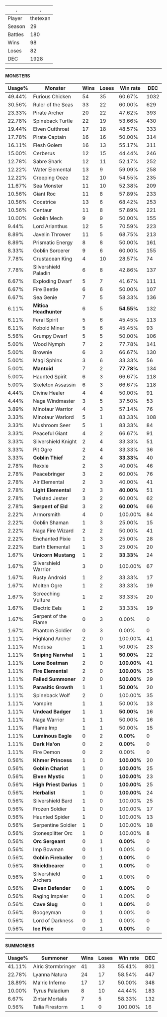 .|.
|-|-
Player|thetexan
Season|29
Battles|180
Wins|98
Loses|82
DEC|1928

---
**MONSTERS**

Usage%|Monster|Wins|Loses|Win rate|DEC|
-|-|-|-|-|-|
49.44%|Furious Chicken|54|35|60.67%|1032|
30.56%|Ruler of the Seas|33|22|60.00%|629|
23.33%|Pirate Archer|20|22|47.62%|393|
22.78%|Spineback Turtle|22|19|53.66%|430|
19.44%|Elven Cutthroat|17|18|48.57%|333|
17.78%|Pirate Captain|16|16|50.00%|314|
16.11%|Flesh Golem|16|13|55.17%|311|
15.00%|Cerberus|12|15|44.44%|246|
12.78%|Sabre Shark|12|11|52.17%|252|
12.22%|Water Elemental|13|9|59.09%|258|
12.22%|Creeping Ooze|12|10|54.55%|235|
11.67%|Sea Monster|11|10|52.38%|209|
10.56%|Giant Roc|11|8|57.89%|233|
10.56%|Cocatrice|13|6|68.42%|253|
10.56%|Centaur|11|8|57.89%|221|
10.00%|Goblin Mech|9|9|50.00%|155|
9.44%|Lord Arianthus|12|5|70.59%|223|
8.89%|Javelin Thrower|11|5|68.75%|213|
8.89%|Prismatic Energy|8|8|50.00%|161|
8.33%|Goblin Sorcerer|9|6|60.00%|155|
7.78%|Crustacean King|4|10|28.57%|74|
7.78%|Silvershield Paladin|6|8|42.86%|137|
6.67%|Exploding Dwarf|5|7|41.67%|111|
6.67%|Fire Beetle|6|6|50.00%|107|
6.67%|Sea Genie|7|5|58.33%|136|
6.11%|**Mitica Headhunter**|6|5|**54.55%**|132|
6.11%|Feral Spirit|5|6|45.45%|113|
6.11%|Kobold Miner|5|6|45.45%|93|
5.56%|Grumpy Dwarf|5|5|50.00%|106|
5.00%|Wood Nymph|7|2|77.78%|141|
5.00%|Brownie|6|3|66.67%|130|
5.00%|Magi Sphinx|3|6|33.33%|56|
5.00%|**Mantoid**|7|2|**77.78%**|134|
5.00%|Haunted Spirit|6|3|66.67%|118|
5.00%|Skeleton Assassin|6|3|66.67%|118|
4.44%|Divine Healer|4|4|50.00%|91|
4.44%|Naga Windmaster|3|5|37.50%|53|
3.89%|Minotaur Warrior|4|3|57.14%|76|
3.33%|Minotaur Warlord|5|1|83.33%|108|
3.33%|Mushroom Seer|5|1|83.33%|84|
3.33%|Peaceful Giant|4|2|66.67%|91|
3.33%|Silvershield Knight|2|4|33.33%|51|
3.33%|Pit Ogre|2|4|33.33%|36|
3.33%|**Goblin Thief**|2|4|**33.33%**|40|
2.78%|Rexxie|2|3|40.00%|46|
2.78%|Peacebringer|3|2|60.00%|76|
2.78%|Air Elemental|2|3|40.00%|41|
2.78%|**Light Elemental**|2|3|**40.00%**|51|
2.78%|Twisted Jester|3|2|60.00%|62|
2.78%|**Serpent of Eld**|3|2|**60.00%**|66|
2.22%|Armorsmith|4|0|100.00%|84|
2.22%|Goblin Shaman|1|3|25.00%|15|
2.22%|Naga Fire Wizard|2|2|50.00%|41|
2.22%|Enchanted Pixie|1|3|25.00%|28|
2.22%|Earth Elemental|1|3|25.00%|20|
1.67%|**Unicorn Mustang**|1|2|**33.33%**|24|
1.67%|Silvershield Warrior|3|0|100.00%|67|
1.67%|Rusty Android|1|2|33.33%|17|
1.67%|Molten Ogre|1|2|33.33%|19|
1.67%|Screeching Vulture|1|2|33.33%|20|
1.67%|Electric Eels|1|2|33.33%|19|
1.67%|Serpent of the Flame|0|3|0.00%|0|
1.67%|Phantom Soldier|0|3|0.00%|0|
1.11%|Highland Archer|2|0|100.00%|41|
1.11%|Medusa|1|1|50.00%|23|
1.11%|**Sniping Narwhal**|1|1|**50.00%**|22|
1.11%|**Lone Boatman**|2|0|**100.00%**|41|
1.11%|**Fire Elemental**|2|0|**100.00%**|35|
1.11%|**Failed Summoner**|2|0|**100.00%**|29|
1.11%|**Parasitic Growth**|1|1|**50.00%**|20|
1.11%|Spineback Wolf|2|0|100.00%|35|
1.11%|Vampire|1|1|50.00%|13|
1.11%|**Undead Badger**|1|1|**50.00%**|16|
1.11%|Naga Warrior|1|1|50.00%|16|
1.11%|Flame Imp|1|1|50.00%|15|
1.11%|**Luminous Eagle**|0|2|**0.00%**|0|
1.11%|**Dark Ha'on**|0|2|**0.00%**|0|
1.11%|Fire Demon|0|2|0.00%|0|
0.56%|**Khmer Princess**|1|0|**100.00%**|20|
0.56%|**Goblin Chariot**|1|0|**100.00%**|25|
0.56%|**Elven Mystic**|1|0|**100.00%**|23|
0.56%|**High Priest Darius**|1|0|**100.00%**|25|
0.56%|**Herbalist**|1|0|**100.00%**|24|
0.56%|Silvershield Bard|1|0|100.00%|25|
0.56%|Frozen Soldier|1|0|100.00%|17|
0.56%|Haunted Spider|1|0|100.00%|13|
0.56%|Serpentine Soldier|1|0|100.00%|18|
0.56%|Stonesplitter Orc|1|0|100.00%|8|
0.56%|**Orc Sergeant**|0|1|**0.00%**|0|
0.56%|Imp Bowman|0|1|0.00%|0|
0.56%|**Goblin Fireballer**|0|1|**0.00%**|0|
0.56%|**Shieldbearer**|0|1|**0.00%**|0|
0.56%|Silvershield Archers|0|1|0.00%|0|
0.56%|**Elven Defender**|0|1|**0.00%**|0|
0.56%|Raging Impaler|0|1|0.00%|0|
0.56%|**Cave Slug**|0|1|**0.00%**|0|
0.56%|Boogeyman|0|1|0.00%|0|
0.56%|Lord of Darkness|0|1|0.00%|0|
0.56%|**Ice Pixie**|0|1|**0.00%**|0|

---
**SUMMONERS**

Usage%|Summoner|Wins|Loses|Win rate|DEC|
-|-|-|-|-|-|
41.11%|Alric Stormbringer|41|33|55.41%|801|
22.78%|Lyanna Natura|24|17|58.54%|447|
18.89%|Malric Inferno|17|17|50.00%|348|
10.00%|Tyrus Paladium|8|10|44.44%|183|
6.67%|Zintar Mortalis|7|5|58.33%|132|
0.56%|Talia Firestorm|1|0|100.00%|16|
